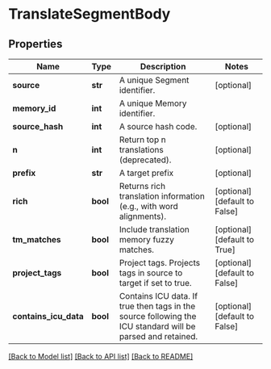 # TranslateSegmentBody

## Properties
Name | Type | Description | Notes
------------ | ------------- | ------------- | -------------
**source** | **str** | A unique Segment identifier. | [optional] 
**memory_id** | **int** | A unique Memory identifier. | 
**source_hash** | **int** | A source hash code. | [optional] 
**n** | **int** | Return top n translations (deprecated). | [optional] 
**prefix** | **str** | A target prefix | [optional] 
**rich** | **bool** | Returns rich translation information (e.g., with word alignments). | [optional] [default to False]
**tm_matches** | **bool** | Include translation memory fuzzy matches. | [optional] [default to True]
**project_tags** | **bool** | Project tags. Projects tags in source to target if set to true. | [optional] [default to False]
**contains_icu_data** | **bool** | Contains ICU data. If true then tags in the source following the ICU standard will be parsed and retained. | [optional] [default to False]

[[Back to Model list]](../README.md#documentation-for-models) [[Back to API list]](../README.md#documentation-for-api-endpoints) [[Back to README]](../README.md)


